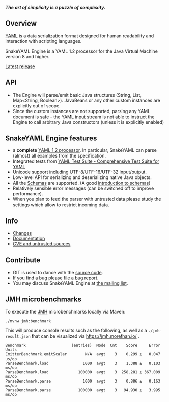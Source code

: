***The art of simplicity is a puzzle of complexity.***

## Overview ##

[YAML](http://yaml.org) is a data serialization format designed for human readability and
interaction with scripting languages.

SnakeYAML Engine is a YAML 1.2 processor for the Java Virtual Machine version 8 and higher.

[Latest release](https://central.sonatype.com/artifact/org.snakeyaml/snakeyaml-engine)

## API

* The Engine will parse/emit basic Java structures (String, List<Integer>, Map<String, Boolean>).
  JavaBeans or any other custom instances are explicitly out of scope.
* Since the custom instances are not supported, parsing any YAML document is safe - the YAML input
  stream is not able to instruct the Engine to call arbitrary Java constructors (unless it is
  explicitly enabled)

## SnakeYAML Engine features ##

* a **complete** [YAML 1.2 processor](https://yaml.org/spec/1.2.2/). In particular, SnakeYAML
  can parse (almost) all examples from the specification.
* Integrated tests
  from [YAML Test Suite - Comprehensive Test Suite for YAML](https://github.com/yaml/yaml-test-suite)
* Unicode support including UTF-8/UTF-16/UTF-32 input/output.
* Low-level API for serializing and deserializing native Java objects.
* All the [Schemas](https://yaml.org/spec/1.2.2/#chapter-10-recommended-schemas) are supported.
  (A
  good [introduction to schemas](http://blogs.perl.org/users/tinita/2018/01/introduction-to-yaml-schemas-and-tags.html))
* Relatively sensible error messages (can be switched off to improve performance).
* When you plan to feed the parser with untrusted data please study the settings which allow to restrict incoming data.

## Info ##

* [Changes](https://bitbucket.org/snakeyaml/snakeyaml-engine/wiki/Changes)
* [Documentation](https://bitbucket.org/snakeyaml/snakeyaml-engine/wiki/Documentation)
* [CVE and untrusted sources](https://bitbucket.org/snakeyaml/snakeyaml/wiki/CVE%20&%20NIST.md)

## Contribute ##

* GIT is used to dance with the [source code](https://bitbucket.org/snakeyaml/snakeyaml-engine/src).
* If you find a bug
  please [file a bug report](https://bitbucket.org/snakeyaml/snakeyaml-engine/issues?status=new&status=open).
* You may discuss SnakeYAML Engine
  at [the mailing list](http://groups.google.com/group/snakeyaml-core).

## JMH microbenchmarks ##

To execute the [JMH](https://github.com/openjdk/jmh) microbenchmarks locally via Maven:

```shell
./mvnw jmh:benchmark
```
This will produce console results such as the following, as well as a `./jmh-result.json` that can be
visualized via https://jmh.morethan.io/ .

```text
Benchmark                    (entries)  Mode  Cnt    Score     Error  Units
EmitterBenchmark.emitScalar        N/A  avgt    3    0.299 ±   0.047  us/op
ParseBenchmark.load               1000  avgt    3    1.388 ±   0.103  ms/op
ParseBenchmark.load             100000  avgt    3  258.281 ± 367.009  ms/op
ParseBenchmark.parse              1000  avgt    3    0.886 ±   0.163  ms/op
ParseBenchmark.parse            100000  avgt    3   94.930 ±   3.995  ms/op
```